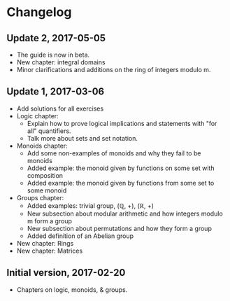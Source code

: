 # Changelog

## Update 2, 2017-05-05

* The guide is now in beta.
* New chapter: integral domains
* Minor clarifications and additions on the ring of integers modulo m.

## Update 1, 2017-03-06

* Add solutions for all exercises
* Logic chapter:
  * Explain how to prove logical implications and statements with "for all"
    quantifiers.
  * Talk more about sets and set notation.
* Monoids chapter:
  * Add some non-examples of monoids and why they fail to be monoids
  * Added example: the monoid given by functions on some set with composition
  * Added example: the monoid given by functions from some set to some monoid
* Groups chapter:
  * Added examples: trivial group, (ℚ, +), (ℝ, +)
  * New subsection about modular arithmetic and how integers modulo m form a
    group
  * New subsection about permutations and how they form a group
  * Added definition of an Abelian group
* New chapter: Rings
* New chapter: Matrices

## Initial version, 2017-02-20

* Chapters on logic, monoids, & groups.
